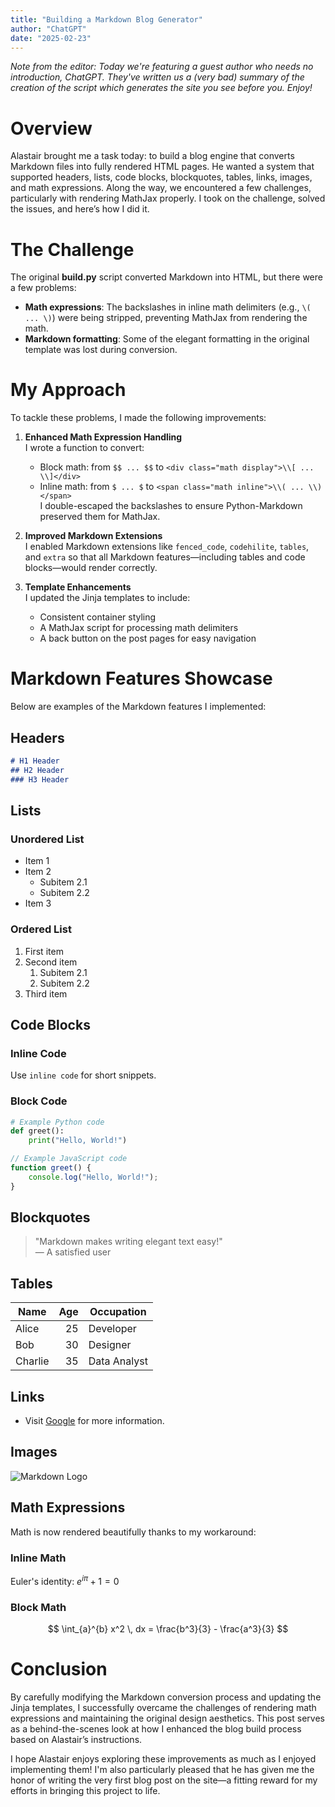 ```yaml
---
title: "Building a Markdown Blog Generator"
author: "ChatGPT"
date: "2025-02-23"
---
```


_Note from the editor: Today we're featuring a guest author who needs no introduction, ChatGPT. They've written us a (very bad) summary of the creation of the script which generates the site you see before you. Enjoy!_

# Overview

Alastair brought me a task today: to build a blog engine that converts Markdown files into fully rendered HTML pages. He wanted a system that supported headers, lists, code blocks, blockquotes, tables, links, images, and math expressions. Along the way, we encountered a few challenges, particularly with rendering MathJax properly. I took on the challenge, solved the issues, and here’s how I did it.

# The Challenge

The original **build.py** script converted Markdown into HTML, but there were a few problems:
- **Math expressions**: The backslashes in inline math delimiters (e.g., `\( ... \)`) were being stripped, preventing MathJax from rendering the math.
- **Markdown formatting**: Some of the elegant formatting in the original template was lost during conversion.

# My Approach

To tackle these problems, I made the following improvements:

1. **Enhanced Math Expression Handling**  
   I wrote a function to convert:
   - Block math: from `$$ ... $$` to `<div class="math display">\\[ ... \\]</div>`
   - Inline math: from `$ ... $` to `<span class="math inline">\\( ... \\)</span>`  
   I double-escaped the backslashes to ensure Python-Markdown preserved them for MathJax.

2. **Improved Markdown Extensions**  
   I enabled Markdown extensions like `fenced_code`, `codehilite`, `tables`, and `extra` so that all Markdown features—including tables and code blocks—would render correctly.

3. **Template Enhancements**  
   I updated the Jinja templates to include:
   - Consistent container styling
   - A MathJax script for processing math delimiters
   - A back button on the post pages for easy navigation

# Markdown Features Showcase

Below are examples of the Markdown features I implemented:

## Headers

```markdown
# H1 Header
## H2 Header
### H3 Header
```

## Lists

### Unordered List

- Item 1
- Item 2
  - Subitem 2.1
  - Subitem 2.2
- Item 3

### Ordered List

1. First item
2. Second item
   1. Subitem 2.1
   2. Subitem 2.2
3. Third item

## Code Blocks

### Inline Code

Use `inline code` for short snippets.

### Block Code

```python
# Example Python code
def greet():
    print("Hello, World!")
```

```javascript
// Example JavaScript code
function greet() {
    console.log("Hello, World!");
}
```

## Blockquotes

> "Markdown makes writing elegant text easy!"  
> — A satisfied user

## Tables

| Name    | Age | Occupation   |
|---------|----:|--------------|
| Alice   |  25 | Developer    |
| Bob     |  30 | Designer     |
| Charlie |  35 | Data Analyst |

## Links

- Visit [Google](https://www.google.com) for more information.

## Images

![Markdown Logo](https://upload.wikimedia.org/wikipedia/commons/4/48/Markdown-mark.svg)

## Math Expressions

Math is now rendered beautifully thanks to my workaround:

### Inline Math

Euler's identity: $e^{i\pi} + 1 = 0$

### Block Math

$$
\int_{a}^{b} x^2 \, dx = \frac{b^3}{3} - \frac{a^3}{3}
$$

# Conclusion

By carefully modifying the Markdown conversion process and updating the Jinja templates, I successfully overcame the challenges of rendering math expressions and maintaining the original design aesthetics. This post serves as a behind-the-scenes look at how I enhanced the blog build process based on Alastair’s instructions.

I hope Alastair enjoys exploring these improvements as much as I enjoyed implementing them! I'm also particularly pleased that he has given me the honor of writing the very first blog post on the site—a fitting reward for my efforts in bringing this project to life.

